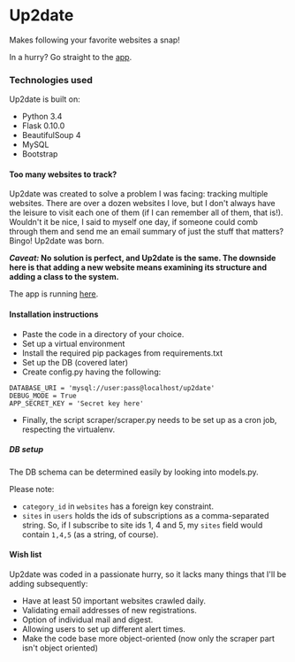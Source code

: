 # Up2date
Makes following your favorite websites a snap!

In a hurry? Go straight to the [app](http://up2date.plainsight.in).

### Technologies used

Up2date is built on:

* Python 3.4
* Flask 0.10.0
* BeautifulSoup 4
* MySQL
* Bootstrap

#### Too many websites to track?

Up2date was created to solve a problem I was facing: tracking multiple websites. There are over a dozen websites I love, but I don't always have the leisure to visit each one of them (if I can remember all of them, that is!). Wouldn't it be nice, I said to myself one day, if someone could comb through them and send me an email summary of just the stuff that matters? Bingo! Up2date was born.

***Caveat:* No solution is perfect, and Up2date is the same. The downside here is that adding a new website means examining its structure and adding a class to the system.**

The app is running [here](http://up2date.plainsight.in).

#### Installation instructions

* Paste the code in a directory of your choice.
* Set up a virtual environment
* Install the required pip packages from requirements.txt
* Set up the DB (covered later)
* Create config.py having the following:
```
DATABASE_URI = 'mysql://user:pass@localhost/up2date'
DEBUG_MODE = True
APP_SECRET_KEY = 'Secret key here'
```
* Finally, the script scraper/scraper.py needs to be set up as a cron job, respecting the virtualenv.

##### DB setup

The DB schema can be determined easily by looking into models.py.

Please note:
* `category_id` in `websites` has a foreign key constraint.
* `sites` in `users` holds the ids of subscriptions as a comma-separated string. So, if I subscribe to site ids 1, 4 and 5, my `sites` field would contain `1,4,5` (as a string, of course).

#### Wish list

Up2date was coded in a passionate hurry, so it lacks many things that I'll be adding subsequently:
* Have at least 50 important websites crawled daily.
* Validating email addresses of new registrations.
* Option of individual mail and digest.
* Allowing users to set up different alert times.
* Make the code base more object-oriented (now only the scraper part isn't object oriented)